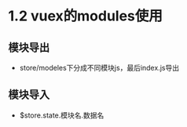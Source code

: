# 1.2 vuex的modules使用


## 模块导出
- store/modeles下分成不同模块js，最后index.js导出

## 模块导入
- $store.state.模块名.数据名

